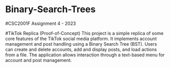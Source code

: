 # Binary-Search-Trees
#CSC2001F Assignment 4 - 2023

#TikTok Replica (Proof-of-Concept)
This project is a simple replica of some core features of the TikTok social media platform. It implements account management and post handling using a Binary Search Tree (BST). Users can create and delete accounts, add and display posts, and load actions from a file. The application allows interaction through a text-based menu for account and post management.

